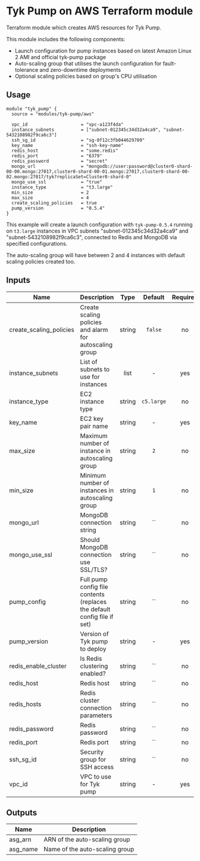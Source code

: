 # Tyk Pump on AWS Terraform module

Terraform module which creates AWS resources for Tyk Pump.

This module includes the following components:
 * Launch configuration for pump instances based on latest Amazon Linux 2 AMI and official tyk-pump package
 * Auto-scaling group that utilises the launch configuration for fault-tolerance and zero-downtime deployments
 * Optional scaling policies based on group's CPU utilisation

## Usage

```hcl
module "tyk_pump" {
  source = "modules/tyk-pump/aws"

  vpc_id                    = "vpc-a123f4da"
  instance_subnets          = ["subnet-012345c34d32a4ca9", "subnet-5432108982f9ca6c3"]
  ssh_sg_id                 = "sg-0f12c3fb044629789"
  key_name                  = "ssh-key-name"
  redis_host                = "some.redis"
  redis_port                = "6379"
  redis_password            = "secret"
  mongo_url                 = "mongodb://user:password@cluster0-shard-00-00.mongo:27017,cluster0-shard-00-01.mongo:27017,cluster0-shard-00-02.mongo:27017/tyk?replicaSet=Cluster0-shard-0"
  mongo_use_ssl             = "true"
  instance_type             = "t3.large"
  min_size                  = 2
  max_size                  = 4
  create_scaling_policies   = true
  pump_version              = "0.5.4"
}
```

This example will create a launch configuration with `tyk-pump-0.5.4` running on `t3.large`  instances in VPC subnets "subnet-012345c34d32a4ca9" and "subnet-5432108982f9ca6c3", connected to Redis and MongoDB via specified configurations.

The auto-scaling group will have between 2 and 4 instances with default scaling policies created too.

## Inputs

| Name | Description | Type | Default | Required |
|------|-------------|:----:|:-----:|:-----:|
| create\_scaling\_policies | Create scaling policies and alarm for autoscaling group | string | `false` | no |
| instance\_subnets | List of subnets to use for instances | list | - | yes |
| instance\_type | EC2 instance type | string | `c5.large` | no |
| key\_name | EC2 key pair name | string | - | yes |
| max\_size | Maximum number of instance in autoscaling group | string | `2` | no |
| min\_size | Minimum number of instances in autoscaling group | string | `1` | no |
| mongo\_url | MongoDB connection string | string | `` | no |
| mongo\_use\_ssl | Should MongoDB connection use SSL/TLS? | string | `` | no |
| pump\_config | Full pump config file contents (replaces the default config file if set) | string | `` | no |
| pump\_version | Version of Tyk pump to deploy | string | - | yes |
| redis\_enable\_cluster | Is Redis clustering enabled? | string | `` | no |
| redis\_host | Redis host | string | `` | no |
| redis\_hosts | Redis cluster connection parameters | string | `` | no |
| redis\_password | Redis password | string | `` | no |
| redis\_port | Redis port | string | `` | no |
| ssh\_sg\_id | Security group for SSH access | string | `` | no |
| vpc\_id | VPC to use for Tyk pump | string | - | yes |

## Outputs

| Name | Description |
|------|-------------|
| asg\_arn | ARN of the auto-scaling group |
| asg\_name | Name of the auto-scaling group |
